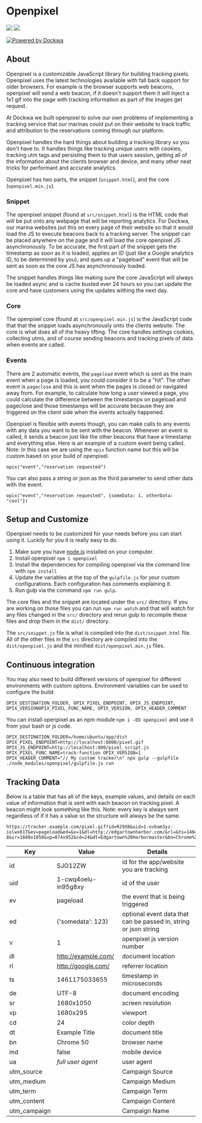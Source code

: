 # Openpixel
<a href="https://www.npmjs.com/package/openpixel"><img src="https://img.shields.io/npm/v/openpixel.svg" /></a>
<a href="https://www.npmjs.com/package/openpixel"><img src="https://img.shields.io/npm/dt/openpixel.svg" /></a>

[![Powered by Dockwa](https://raw.githubusercontent.com/dockwa/openpixel/dockwa/by-dockwa.png)](https://engineering.dockwa.com/)

## About
Openpixel is a customizable JavaScript library for building tracking pixels. Openpixel uses the latest technologies available with fall back support for older browsers. For example is the browser supports web beacons, openpixel will send a web beacon, if it doesn't support them it will inject a 1x1 gif into the page with tracking information as part of the images get request.

At Dockwa we built openpixel to solve our own problems of implementing a tracking service that our marinas could put on their website to track traffic and attribution to the reservations coming through our platform.

Openpixel handles the hard things about building a tracking library so you don't have to. It handles things like tracking unique users with cookies, tracking utm tags and persisting them to that users session, getting all of the information about the clients browser and device, and many other neat tricks for performant and accurate analytics.

Openpixel has two parts, the snippet (`snippet.html`), and the core (`openpixel.min.js`).

### Snippet
The openpixel snippet (found at `src/snippet.html`) is the HTML code that will be put onto any webpage that will be reporting analytics. For Dockwa, our marina websites put this on every page of their website so that it would load the JS to execute beacons back to a tracking server. The snippet can be placed anywhere on the page and it will load the core openpixel JS asynchronously. To be accurate, the first part of the snippet gets the timestamp as soon as it is loaded, applies an ID (just like a Google analytics ID, to be determined by you), and ques up a "pageload" event that will be sent as soon as the core JS has asynchronously loaded.

The snippet handles things like making sure the core JavaScript will always be loaded async and is cache busted ever 24 hours so you can update the core and have customers using the updates withing the next day.

### Core
The openpixel core (found at `src/openpixel.min.js`) is the JavaScript code that that the snippet loads asynchronously onto the clients website. The core is what does all of the heavy lifting. The core handles settings cookies, collecting utms, and of course sending beacons and tracking pixels of data when events are called.

### Events
There are 2 automatic events, the `pageload` event which is sent as the main event when a page is loaded, you could consider it to be a "hit". The other event is `pageclose` and this is sent when the pages is closed or navigated away from. For example, to calculate how long a user viewed a page, you could calculate the difference between the timestamps on pageload and pageclose and those timestamps will be accurate because they are triggered on the client side when the events actually happened.

Openpixel is flexible with events though, you can make calls to any events with any data you want to be sent with the beacon. Whenever an event is called, it sends a beacon just like the other beacons that have a timestamp and everything else. Here is an example of a custom event being called. Note: In this case we are using the `opix` function name but this will be custom based on your build of openpixel.

```
opix("event","reservation requested")
```
You can also pass a string or json as the third parameter to send other data with the event.

```
opix("event","reservation requested", {someData: 1, otherData: "cool"})
```

## Setup and Customize
Openpixel needs to be customized for your needs before you can start using it. Luckily for you it is really easy to do.

1. Make sure you have [node.js](https://nodejs.org/en/download/) installed on your computer.
2. Install openpixel `npm i openpixel`
3. Install the dependencies for compiling openpixel via the command line with `npm install`
4. Update the variables at the top of the `gulpfile.js` for your custom configurations. Each configuration has comments explaining it.
5. Run gulp via the command `npm run gulp`.

The core files and the snippet are located under the `src/` directory. If you are working on those files you can run `npm run watch` and that will watch for any files changed in the `src/` directory and rerun gulp to recompile these files and drop them in the `dist/` directory.

The `src/snippet.js` file is what is compiled into the `dist/snippet.html` file. All of the other files in the `src` directory are compiled into the `dist/openpixel.js` and the minified `dist/openpixel.min.js` files.

## Continuous integration
You may also need to build different versions of openpixel for different environments with custom options.
Environment variables can be used to configure the build:
```
OPIX_DESTINATION_FOLDER, OPIX_PIXEL_ENDPOINT, OPIX_JS_ENDPOINT, OPIX_VERSIONOPIX_PIXEL_FUNC_NAME, OPIX_VERSION, OPIX_HEADER_COMMENT
```

You can install openpixel as an npm module `npm i -ED openpixel` and use it from your bash or js code.
```
OPIX_DESTINATION_FOLDER=/home/ubuntu/app/dist OPIX_PIXEL_ENDPOINT=http://localhost:8000/pixel.gif OPIX_JS_ENDPOINT=http://localhost:800/pixel_script.js  OPIX_PIXEL_FUNC_NAME=track-function OPIX_VERSION=1 OPIX_HEADER_COMMENT="// My custom tracker\n" npx gulp --gulpfile ./node_modules/openpixel/gulpfile.js run
```

## Tracking Data
Below is a table that has all of the keys, example values, and details on each value of information that is sent with each beacon on tracking pixel. A beacon might look something like this. Note: every key is always sent regardless of if it has a value so the structure will always be the same.

```
https://tracker.example.com/pixel.gif?id=R29X8&uid=1-ovbam3yz-iolwx617&ev=pageload&ed=&v=1&dl=http://edgartownharbor.com/&rl=&ts=1464811823300&de=UTF-8&sr=1680x1050&vp=874x952&cd=24&dt=Edgartown%20Harbormaster&bn=Chrome%2050&md=false&ua=Mozilla/5.0%20(Macintosh;%20Intel%20Mac%20OS%20X%2010_11_5)%20AppleWebKit/537.36%20(KHTML,%20like%20Gecko)%20Chrome/50.0.2661.102%20Safari/537.36&utm_source=&utm_medium=&utm_term=&utm_content=&utm_campaign=
```

| Key          | Value               | Details                                                         |
| ------------ | ------------------- | --------------------------------------------------------------- |
| id           | SJO12ZW             | id for the app/website you are tracking                         |
| uid          | 1-cwq4oelu-in95g8xy | id of the user                                                  |
| ev           | pageload            | the event that is being triggered                               |
| ed           | {'somedata': 123}   | optional event data that can be passed in, string or json string|
| v            | 1                   | openpixel js version number                                     |
| dl           | http://example.com/ | document location                                               |
| rl           | http://google.com/  | referrer location                                               |
| ts           | 1461175033655       | timestamp in microseconds                                       |
| de           | UTF-8               | document encoding                                               |
| sr           | 1680x1050           | screen resolution                                               |
| vp           | 1680x295            | viewport                                                        |
| cd           | 24                  | color depth                                                     |
| dt           | Example Title       | document title                                                  |
| bn           | Chrome 50           | browser name                                                    |
| md           | false               | mobile device                                                   |
| ua           | _full user agent_   | user agent                                                      |
| utm_source   |                     | Campaign Source                                                 |
| utm_medium   |                     | Campaign Medium                                                 |
| utm_term     |                     | Campaign Term                                                   |
| utm_content  |                     | Campaign Content                                                |
| utm_campaign |                     | Campaign Name                                                   |
